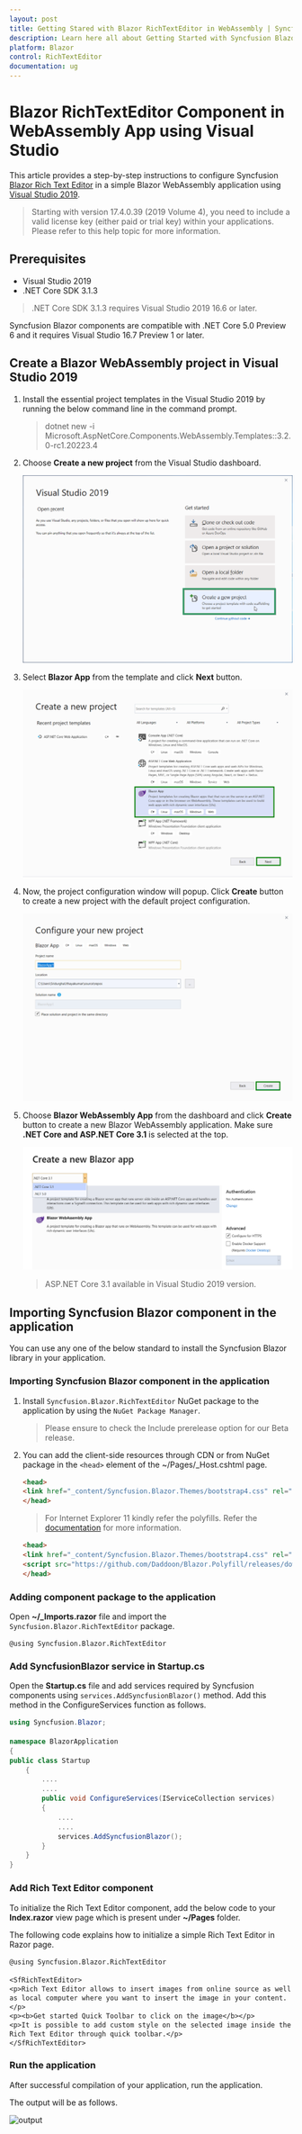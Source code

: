 ```yaml
---
layout: post
title: Getting Stared with Blazor RichTextEditor in WebAssembly | Syncfusion
description: Learn here all about Getting Started with Syncfusion Blazor RichTextEditor Component in Blazor WebAssembly (WASM) App using Visual Studio and more.
platform: Blazor
control: RichTextEditor
documentation: ug
---
```


<!-- markdownlint-disable MD024 -->

# Blazor RichTextEditor Component in WebAssembly App using Visual Studio

This article provides a step-by-step instructions to configure Syncfusion [Blazor Rich Text Editor](https://blazor.syncfusion.com/demos/rich-text-editor/overview?theme=bootstrap4) in a simple Blazor WebAssembly application using [Visual Studio 2019](https://visualstudio.microsoft.com/vs/).

> Starting with version 17.4.0.39 (2019 Volume 4), you need to include a valid license key (either paid or trial key) within your applications. Please refer to this help topic for more information.

## Prerequisites

* Visual Studio 2019
* .NET Core SDK 3.1.3

> .NET Core SDK 3.1.3 requires Visual Studio 2019 16.6 or later.

Syncfusion Blazor components are compatible with .NET Core 5.0 Preview 6 and it requires Visual Studio 16.7 Preview 1 or later.

## Create a Blazor WebAssembly project in Visual Studio 2019

1. Install the essential project templates in the Visual Studio 2019 by running the below command line in the command prompt.

    > dotnet new -i Microsoft.AspNetCore.Components.WebAssembly.Templates::3.2.0-rc1.20223.4

2. Choose **Create a new project** from the Visual Studio dashboard.

    ![new project in aspnetcore blazor](../images/new-client-project.png)

3. Select **Blazor App** from the template and click **Next** button.

    ![blazor template](../images/blazor-template.png)

4. Now, the project configuration window will popup. Click **Create** button to create a new project with the default project configuration.

    ![blazor template](../images/project-configuration.png)

5. Choose **Blazor WebAssembly App** from the dashboard and click **Create** button to create a new Blazor WebAssembly application. Make sure **.NET Core and ASP.NET Core 3.1** is selected at the top.

    ![select framework](../images/blazor-select-template.png)

    > ASP.NET Core 3.1 available in Visual Studio 2019 version.

## Importing Syncfusion Blazor component in the application

You can use any one of the below standard to install the Syncfusion Blazor library in your application.

### Importing Syncfusion Blazor component in the application

1. Install `Syncfusion.Blazor.RichTextEditor` NuGet package to the application by using the `NuGet Package Manager`.

    > Please ensure to check the Include prerelease option for our Beta release.

2. You can add the client-side resources through CDN or from NuGet package in the `<head>` element of the ~/Pages/_Host.cshtml page.

    ```html
    <head>
    <link href="_content/Syncfusion.Blazor.Themes/bootstrap4.css" rel="stylesheet" />
    </head>
    ```
    > For Internet Explorer 11 kindly refer the polyfills. Refer the [documentation](https://blazor.syncfusion.com/documentation/common/how-to/render-blazor-server-app-in-ie/) for more information.

    ```html
    <head>
    <link href="_content/Syncfusion.Blazor.Themes/bootstrap4.css" rel="stylesheet" />>
    <script src="https://github.com/Daddoon/Blazor.Polyfill/releases/download/3.0.1/blazor.polyfill.min.js"></script>
    </head>
    ```

### Adding component package to the application

Open **~/_Imports.razor** file and import the `Syncfusion.Blazor.RichTextEditor` package.

```cshtml
@using Syncfusion.Blazor.RichTextEditor
```

### Add SyncfusionBlazor service in Startup.cs

Open the **Startup.cs** file and add services required by Syncfusion components using `services.AddSyncfusionBlazor()` method. Add this method in the ConfigureServices function as follows.

```c#
using Syncfusion.Blazor;

namespace BlazorApplication
{
public class Startup
    {
        ....
        ....
        public void ConfigureServices(IServiceCollection services)
        {
            ....
            ....
            services.AddSyncfusionBlazor();
        }
    }
}
```

### Add Rich Text Editor component

To initialize the Rich Text Editor component, add the below code to your **Index.razor** view page which is present under **~/Pages** folder.

The following code explains how to initialize a simple Rich Text Editor in Razor page.

```cshtml
@using Syncfusion.Blazor.RichTextEditor

<SfRichTextEditor>
<p>Rich Text Editor allows to insert images from online source as well as local computer where you want to insert the image in your content.</p>
<p><b>Get started Quick Toolbar to click on the image</b></p>
<p>It is possible to add custom style on the selected image inside the Rich Text Editor through quick toolbar.</p>
</SfRichTextEditor>
```

### Run the application

After successful compilation of your application, run the application.

The output will be as follows.

![output](../images/defaut-rte.png)